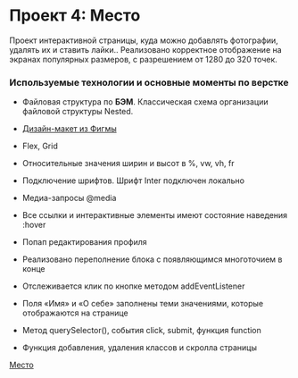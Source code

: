 # Проект 4: Место

Проект интерактивной страницы, куда можно добавлять фотографии, удалять их и ставить лайки.. Реализовано корректное отображение на экранах популярных размеров, с разрешением от 1280 до 320 точек.

### Используемые технологии и основные моменты по верстке 

* Файловая структура по **БЭМ**. Классическая схема организации файловой структуры Nested.

* [Дизайн-макет из Фигмы](https://www.figma.com/file/2cn9N9jSkmxD84oJik7xL7/JavaScript.-Sprint-4?node-id=0%3A1)

* Flex, Grid
* Относительные значения ширин и высот в %, vw, vh, fr
* Подключение шрифтов. Шрифт Inter подключен локально
* Медиа-запросы @media 
* Все ссылки и интерактивные элементы имеют состояние наведения :hover
* Попап редактирования профиля
* Реализовано переполнение блока с появляющимся многоточием в конце
* Отслеживается клик по кнопке методом addEventListener
* Поля «Имя» и «О себе» заполнены теми значениями, которые отображаются на странице
* Метод querySelector(), события click, submit, функция function
* Функция добавления, удаления классов и скролла страницы

[Место](https:)